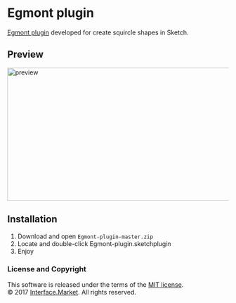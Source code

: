 # Egmont plugin
[Egmont plugin](http://interface.market/egmont-plugin) developed for create squircle shapes in Sketch.

## Preview
<img src="https://www.dropbox.com/s/e8d8y8fj92j9yvk/preview.png?raw=1" width="532" height="303" alt="preview"/>

## Installation
1. Download and open `Egmont-plugin-master.zip`
2. Locate and double-click Egmont-plugin.sketchplugin
3. Enjoy

### License and Copyright
This software is released under the terms of the [MIT license](https://github.com/svg/svgo/blob/master/LICENSE).</br>
© 2017 [Interface.Market](http://interface.market). All rights reserved.
